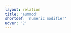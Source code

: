 ```yaml
---
layout: relation
title: 'nummod'
shortdef: 'numeric modifier'
udver: '2'
---
```

<!-- Interlanguage links updated Út zář 29 20:43:24 CEST 2020 -->
